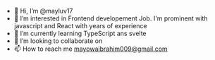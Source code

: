 - 👋 Hi, I’m @mayluv17
- 👀 I’m interested in Frontend developement Job. I'm prominent with javascript and React with years of experience
- 🌱 I’m currently learning TypeScript ans svelte
- 💞️ I’m looking to collaborate on 
- 📫 How to reach me mayowaibrahim009@gmail.com

<!---
mayluv17/mayluv17 is a ✨ special ✨ repository because its `README.md` (this file) appears on your GitHub profile.
You can click the Preview link to take a look at your changes.
--->
